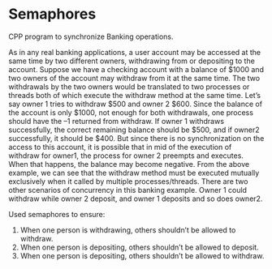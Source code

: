 # Semaphores
 
CPP program to synchronize Banking operations.

As in any real banking applications, a user account may be accessed at the same time by two different owners, withdrawing from or depositing to the account. Suppose we have a checking account with a balance of $1000 and two owners of the account may withdraw from it at the same time. The two withdrawals by the two owners would be translated to two processes or threads both of which execute the withdraw method at the same time. Let’s say owner 1 tries to withdraw $500 and owner 2 $600. Since the balance of the account is only $1000, not enough for both withdrawals, one process should have the –1 returned from withdraw. If owner 1 withdraws successfully, the correct remaining balance should be $500, and if owner2 successfully, it should be $400. But since there is no synchronization on the access to this account, it is possible that in mid of the execution of withdraw for owner1, the process for owner 2 preempts and executes. When that happens, the balance may become negative.
From the above example, we can see that the withdraw method must be executed mutually exclusively when it called by multiple processes/threads. There are two other scenarios of concurrency in this banking example. Owner 1 could withdraw while owner 2 deposit, and owner 1 deposits and so does owner2. 

Used semaphores to ensure:
1.	When one person is withdrawing, others shouldn’t be allowed to withdraw.
2.	When one person is depositing, others shouldn’t be allowed to deposit.
3.	When one person is depositing, others shouldn’t be allowed to withdraw.
